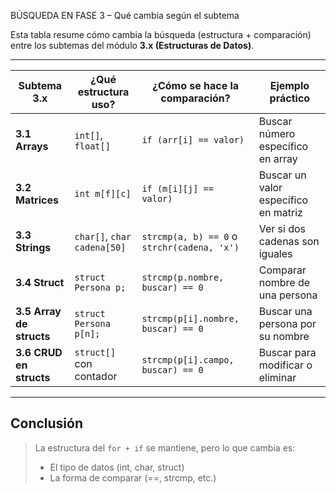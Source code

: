 BÚSQUEDA EN FASE 3 – Qué cambia según el subtema

Esta tabla resume cómo cambia la búsqueda (estructura + comparación) entre los subtemas del módulo **3.x (Estructuras de Datos)**.

---

| Subtema 3.x   | ¿Qué estructura uso?     | ¿Cómo se hace la comparación?                | Ejemplo práctico                         |
|---------------|--------------------------|-----------------------------------------------|-------------------------------------------|
| **3.1 Arrays**            | `int[]`, `float[]`             | `if (arr[i] == valor)`                        | Buscar número específico en array         |
| **3.2 Matrices**          | `int m[f][c]`                  | `if (m[i][j] == valor)`                       | Buscar un valor específico en matriz      |
| **3.3 Strings**           | `char[]`, `char cadena[50]`    | `strcmp(a, b) == 0` o `strchr(cadena, 'x')`   | Ver si dos cadenas son iguales            |
| **3.4 Struct**            | `struct Persona p;`            | `strcmp(p.nombre, buscar) == 0`              | Comparar nombre de una persona            |
| **3.5 Array de structs**  | `struct Persona p[n];`         | `strcmp(p[i].nombre, buscar) == 0`           | Buscar una persona por su nombre          |
| **3.6 CRUD en structs**   | `struct[]` con contador        | `strcmp(p[i].campo, buscar) == 0`            | Buscar para modificar o eliminar          |

---

## Conclusión

> La estructura del `for + if` se mantiene, pero lo que cambia es:
> - El tipo de datos (int, char, struct)
> - La forma de comparar (==, strcmp, etc.)

